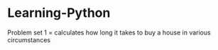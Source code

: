 # Learning-Python
Problem set 1 = calculates how long it takes to buy a house in various circumstances
